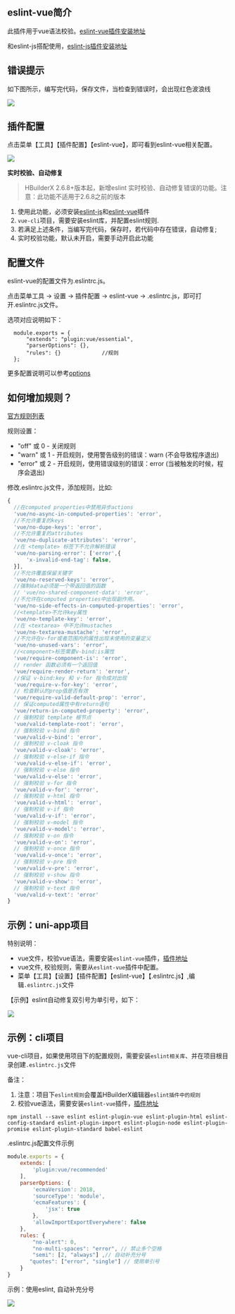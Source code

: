 ## eslint-vue简介

<!--
keyword: 语法校验,语法检查,eslint
-->

此插件用于vue语法校验。[eslint-vue插件安装地址](https://ext.dcloud.net.cn/plugin?id=2005)

和eslint-js搭配使用，[eslint-js插件安装地址](https://ext.dcloud.net.cn/plugin?id=2037)

## 错误提示

如下图所示，编写完代码，保存文件，当检查到错误时，会出现红色波浪线

<img src="/static/snapshots/tutorial/plugins/eslint-vue-error.png" class="hd-img" />

## 插件配置

点击菜单【工具】【插件配置】【eslint-vue】，即可看到eslint-vue相关配置。

<img src="/static/snapshots/tutorial/eslint-js.png" />

**实时校验、自动修复**

> HBuilderX 2.6.8+版本起，新增eslint 实时校验、自动修复错误的功能。注意：此功能不适用于2.6.8之前的版本

1. 使用此功能，必须安装[eslint-js](https://ext.dcloud.net.cn/plugin?id=2037)和[eslint-vue](https://ext.dcloud.net.cn/plugin?id=2005)插件
2. `vue-cli`项目，需要安装eslint库，并配置eslint规则.
3. 若满足上述条件，当编写完代码，保存时，若代码中存在错误，自动修复; 
4. 实时校验功能，默认未开启，需要手动开启此功能

## 配置文件

eslint-vue的配置文件为.eslintrc.js。

点击菜单工具 -> 设置 -> 插件配置 -> eslint-vue -> .eslintrc.js，即可打开.eslintrc.js文件。

选项对应说明如下：

```
  module.exports = {
      "extends": "plugin:vue/essential",
      "parserOptions": {},    
      "rules": {}             //规则
  };
```
  
更多配置说明可以参考[options](http://eslint.org/docs/user-guide/configuring)


## 如何增加规则？

[官方规则列表](https://github.com/vuejs/eslint-plugin-vue#gear-configs)

规则设置：
- "off" 或 0 - 关闭规则
- "warn" 或 1 - 开启规则，使用警告级别的错误：warn (不会导致程序退出)
- "error" 或 2 - 开启规则，使用错误级别的错误：error (当被触发的时候，程序会退出)

修改.eslintrc.js文件，添加规则，比如: 

```js
{
  //在computed properties中禁用异步actions
  'vue/no-async-in-computed-properties': 'error',
  //不允许重复的keys
  'vue/no-dupe-keys': 'error',
  //不允许重复的attributes
  'vue/no-duplicate-attributes': 'error',
  //在 <template> 标签下不允许解析错误
  'vue/no-parsing-error': ['error',{
      'x-invalid-end-tag': false,
  }],
  //不允许覆盖保留关键字
  'vue/no-reserved-keys': 'error',
  //强制data必须是一个带返回值的函数
  // 'vue/no-shared-component-data': 'error',
  //不允许在computed properties中出现副作用。
  'vue/no-side-effects-in-computed-properties': 'error',
  //<template>不允许key属性
  'vue/no-template-key': 'error',
  //在 <textarea> 中不允许mustaches
  'vue/no-textarea-mustache': 'error',
  //不允许在v-for或者范围内的属性出现未使用的变量定义
  'vue/no-unused-vars': 'error',
  //<component>标签需要v-bind:is属性
  'vue/require-component-is': 'error',
  // render 函数必须有一个返回值
  'vue/require-render-return': 'error',
  //保证 v-bind:key 和 v-for 指令成对出现
  'vue/require-v-for-key': 'error',
  // 检查默认的prop值是否有效
  'vue/require-valid-default-prop': 'error',
  // 保证computed属性中有return语句 
  'vue/return-in-computed-property': 'error',
  // 强制校验 template 根节点
  'vue/valid-template-root': 'error',
  // 强制校验 v-bind 指令
  'vue/valid-v-bind': 'error',
  // 强制校验 v-cloak 指令
  'vue/valid-v-cloak': 'error',
  // 强制校验 v-else-if 指令
  'vue/valid-v-else-if': 'error',
  // 强制校验 v-else 指令 
  'vue/valid-v-else': 'error',
  // 强制校验 v-for 指令
  'vue/valid-v-for': 'error',
  // 强制校验 v-html 指令
  'vue/valid-v-html': 'error',
  // 强制校验 v-if 指令
  'vue/valid-v-if': 'error',
  // 强制校验 v-model 指令
  'vue/valid-v-model': 'error',
  // 强制校验 v-on 指令
  'vue/valid-v-on': 'error',
  // 强制校验 v-once 指令
  'vue/valid-v-once': 'error',
  // 强制校验 v-pre 指令
  'vue/valid-v-pre': 'error',
  // 强制校验 v-show 指令
  'vue/valid-v-show': 'error',
  // 强制校验 v-text 指令
  'vue/valid-v-text': 'error'
}

```


## 示例：uni-app项目

特别说明：
- vue文件，校验vue语法，需要安装`eslint-vue`插件，[插件地址](https://ext.dcloud.net.cn/plugin?id=2005)
- vue文件, 校验规则，需要从`eslint-vue`插件中配置。
- 菜单【工具】【设置】【插件配置】【eslint-vue】【.eslintrc.js】,编辑`.eslintrc.js`文件


【示例】eslint自动修复双引号为单引号，如下：

<img src="/static/snapshots/tutorial/eslint-uniapp-example.gif" style="zoom: 90%; border: 1px solid #eee;" />


## 示例：cli项目

vue-cli项目，如果使用项目下的配置规则，需要安装`eslint相关库`、并在项目根目录创建`.eslintrc.js`文件

备注：
1. 注意：项目下`eslint规则`会覆盖HBuilderX编辑器`eslint插件中的规则`
2. 校验vue语法，需要安装`eslint-vue`插件，[插件地址](https://ext.dcloud.net.cn/plugin?id=2005)

```shell
npm install --save eslint eslint-plugin-vue eslint-plugin-html eslint-config-standard eslint-plugin-import eslint-plugin-node eslint-plugin-promise eslint-plugin-standard babel-eslint
```


.eslintrc.js配置文件示例

```js
module.exports = {
    extends: [
        'plugin:vue/recommended'
    ],
    parserOptions: {
        'ecmaVersion': 2018,
        'sourceType': 'module',
        'ecmaFeatures': {
            'jsx': true
        },
        'allowImportExportEverywhere': false
    },
    rules: {
        "no-alert": 0,
        "no-multi-spaces": "error", // 禁止多个空格 
        "semi": [2, "always"] ,// 自动补充分号
       "quotes": ["error", "single"] // 使用单引号
    }
}
```

示例：使用eslint, 自动补充分号

![](https://img-cdn-qiniu.dcloud.net.cn/uploads/article/20200317/911ea4cac9f2c4d80ec502b1384e7a58.gif)